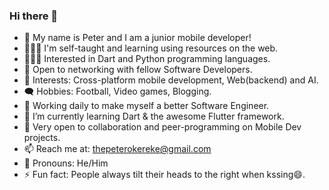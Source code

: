 ### Hi there 👋

- 👀 My name is Peter and I am a junior mobile developer!
- 👨🏽‍💻 I'm self-taught and learning using resources on the web.
- 👨🏽‍💻 Interested in Dart and Python programming languages.
- 🤝 Open to networking with fellow Software Developers.
- 👀 Interests: Cross-platform mobile development, Web(backend) and AI.
- 🗨️ Hobbies: Football, Video games, Blogging.
- 🔭 Working daily to make myself a better Software Engineer.
- 🌱 I’m currently learning Dart & the awesome Flutter framework.
- 👯 Very open to collaboration and peer-programming on Mobile Dev projects.
- 📫 Reach me at: thepeterokereke@gmail.com
- 👨 Pronouns: He/Him
- ⚡ Fun fact: People always tilt their heads to the right when kssing😄.
